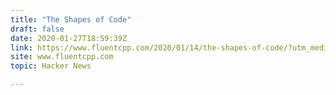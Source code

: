 ```yaml
---
title: "The Shapes of Code"
draft: false
date: 2020-01-27T18:59:39Z
link: https://www.fluentcpp.com/2020/01/14/the-shapes-of-code/?utm_medium=RSS&utm_source=hune
site: www.fluentcpp.com
topic: Hacker News  

---
```

